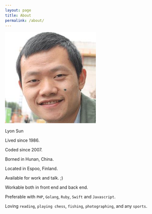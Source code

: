 ```yaml
---
layout: page
title: About
permalink: /about/
---
```


![Me](/assets/images/031ab34.jpg)

Lyon Sun

Lived since 1986.

Coded since 2007.

Borned in Hunan, China.

Located in Espoo, Finland.

Available for work and talk. ;)

Workable both in front end and back end.

Preferable with `PHP`, `Golang`, `Ruby`, `Swift` and `Javascript`.

Loving `reading`, `playing chess`, `fishing`, `photographing`, and any `sports`.
